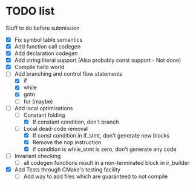 # TODO list

Stuff to do before submission

- [x] Fix symbol table semantics
- [x] Add function call codegen
- [x] Add declaration codegen
- [x] Add string literal support (Also probably const support - Not done)
- [x] Compile hello world
- [ ] Add branching and control flow statements
  - [x] if
  - [x] while
  - [x] goto
  - [ ] for (maybe)
- [ ] Add local optimisations
  - [ ] Constant folding
    - [x] If constant condition, don't branch
  - [ ] Local dead-code removal
    - [x] If const condition in if_stmt, don't generate new blocks
    - [x] Remove the nop instruction
    - [x] if condition is while_stmt is zero, don't generate any code
- [ ] Invariant checking
  - [ ] all codegen functions result in a non-terminated block in ir_builder
- [x] Add Tests through CMake's testing facility
  - [ ] Add way to add files which are guaranteed to not compile
